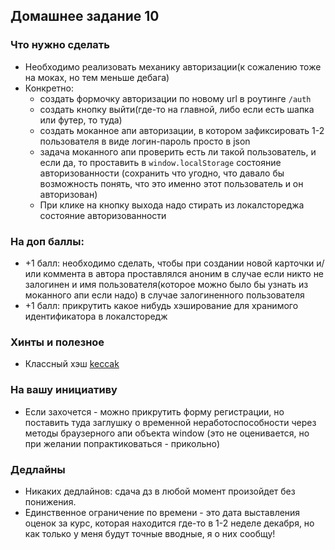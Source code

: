 ## Домашнее задание 10


### Что нужно сделать

- Необходимо реализовать механику авторизации(к сожалению тоже на моках, но тем меньше дебага)
- Конкретно:
    + создать формочку авторизации по новому url в роутинге `/auth`
    + создать кнопку выйти(где-то на главной, либо если есть шапка или футер, то туда)
    + создать моканное апи авторизации, в котором зафиксировать 1-2 пользователя в виде логин-пароль просто в json
    + задача моканного апи проверить есть ли такой пользователь, и если да, 
      то проставить в `window.localStorage` состояние авторизованности (сохранить что угодно, что давало бы возможность понять,
      что это именно этот пользователь и он авторизован)
    + При клике на кнопку выхода надо стирать из локалстореджа состояние авторизованности
    

### На доп баллы:

- +1 балл: необходимо сделать, чтобы при создании новой карточки и/или коммента в автора проставлялся аноним
  в случае если никто не залогинен и имя пользователя(которое можно было бы узнать из моканного апи если надо) в случае залогиненного пользователя
- +1 балл: прикрутить какое нибудь хэширование для хранимого идентификатора в локалсторедж


### Хинты и полезное

- Классный хэш [keccak](https://habr.com/ru/post/159073/)
  

### На вашу инициативу

- Если захочется - можно прикрутить форму регистрации, но поставить туда заглушку о временной неработоспособности через 
  методы браузерного апи объекта window (это не оценивается, но при желании попрактиковаться - прикольно)


### Дедлайны

- Никаких дедлайнов: сдача дз в любой момент произойдет без понижения.
- Единственное ограничение по времени - это дата выставления оценок за курс,
  которая находится где-то в 1-2 неделе декабря, но как только у меня будут точные вводные, я о них сообщу!
